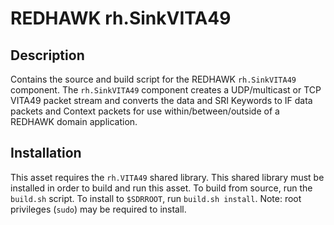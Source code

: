 # REDHAWK rh.SinkVITA49
 
## Description

Contains the source and build script for the REDHAWK
`rh.SinkVITA49` component. The `rh.SinkVITA49` component creates a UDP/multicast or TCP VITA49
packet stream and converts the data and SRI Keywords to IF data packets and
Context packets for use within/between/outside of a REDHAWK domain application.
 
## Installation

This asset requires the `rh.VITA49` shared library. This shared library  must be
installed in order to build and run this asset. To build from source, run the
`build.sh` script. To install to `$SDRROOT`, run
`build.sh install`. Note: root privileges (`sudo`) may be required to install.
 
